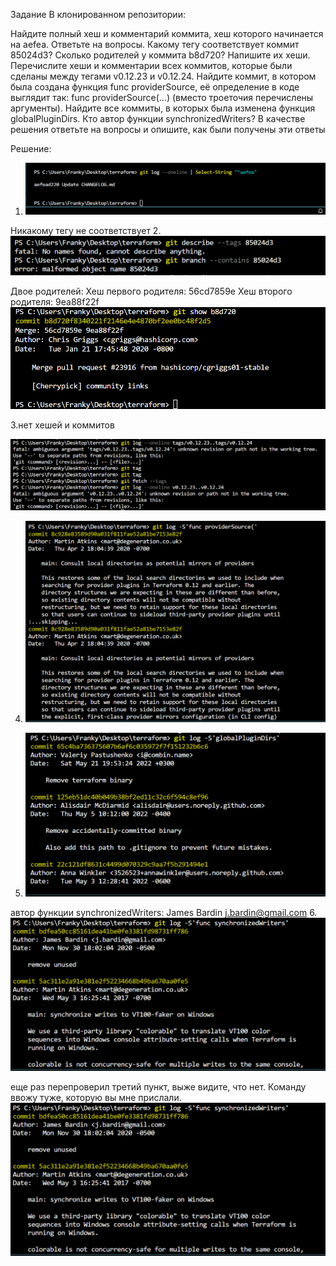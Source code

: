 
Задание
В клонированном репозитории:

Найдите полный хеш и комментарий коммита, хеш которого начинается на aefea.
Ответьте на вопросы.
Какому тегу соответствует коммит 85024d3?
Сколько родителей у коммита b8d720? Напишите их хеши.
Перечислите хеши и комментарии всех коммитов, которые были сделаны между тегами v0.12.23 и v0.12.24.
Найдите коммит, в котором была создана функция func providerSource, её определение в коде выглядит так: func providerSource(...) (вместо троеточия перечислены аргументы).
Найдите все коммиты, в которых была изменена функция globalPluginDirs.
Кто автор функции synchronizedWriters?
В качестве решения ответьте на вопросы и опишите, как были получены эти ответы

Решение:

1. ![Alt text](image-1.png)

Никакому тегу не соответствует
2. ![Alt text](image-2.png)

Двое родителей: Хеш первого родителя: 56cd7859e
Хеш второго родителя: 9ea88f22f
![Alt text](image-3.png)

3.нет хешей и коммитов

![Alt text](image-4.png)

4. ![Alt text](image-5.png)

5. ![Alt text](image-6.png)


автор функции synchronizedWriters:  James Bardin <j.bardin@gmail.com>
6. ![Alt text](image-7.png)


еще раз перепроверил третий пункт, выже видите, что нет. Команду ввожу туже, которую вы мне прислали.
![Alt text](image-8.png)